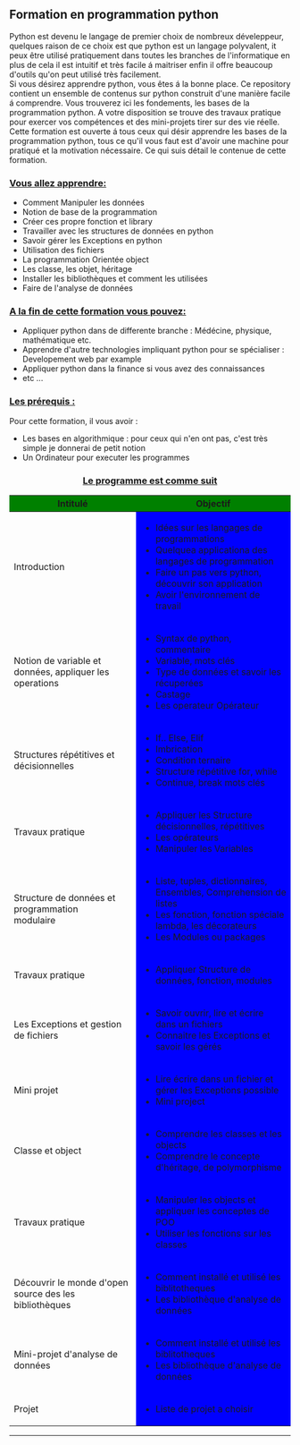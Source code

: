 <h2> Formation en programmation python </h2> 
<p>
    Python est devenu le langage de premier choix de nombreux déveleppeur, quelques raison de ce choix est que python est un langage polyvalent, it peux être utilisé pratiquement dans toutes les branches de l'informatique en plus de cela il est intuitif et très facile á maitriser enfin il offre beaucoup d'outils qu'on peut utilisé très facilement. </br>
    Si vous désirez apprendre python, vous êtes á la bonne place. Ce repository contient un ensemble de contenus sur python construit d'une manière facile á comprendre. Vous trouverez ici les fondements, les bases de la programmation python. A votre disposition se trouve des travaux pratique pour exercer vos compétences et des mini-projets tirer sur des vie réelle. </br>
    Cette formation est ouverte á tous ceux qui désir apprendre les bases de la programmation python, tous ce qu'il vous faut est d'avoir une machine pour pratiqué et la motivation nécessaire. Ce qui suis détail le contenue de cette formation. 
</p>
<h3 style = "text-decoration-line:underline;"> Vous allez apprendre:</h3>
<p>
    <ul>
        <li>Comment Manipuler les données</li>
        <li> Notion de base de la programmation </li>
        <li>Créer ces propre fonction et library</li>
        <li>Travailler avec les structures de données en python</li>
        <li>Savoir gérer les Exceptions en python</li>
        <li>Utilisation des fichiers</li>
        <li>La programmation Orientée object </li>
        <li>Les classe, les objet, héritage</li>
        <li>Installer les bibliothèques et comment les utilisées</li>
        <li>Faire de l'analyse de données</li>
    </ul>
</p>
<h3 style = "text-decoration-line:underline;"> A la fin de cette formation vous pouvez:</h3>
<p>
    <ul>
        <li>Appliquer python dans de differente branche : Médécine, physique, mathématique etc.</li>
        <li>Apprendre d'autre technologies impliquant python pour se spécialiser : Developement web par example</li>
        <li>Appliquer python dans la finance si vous avez des connaissances</li>
        <li>etc ...</li>
    </ul>
</p>
<h3 style = "text-decoration-line:underline;"> Les prérequis : </h3>
<p>
    <span>Pour cette formation, il vous avoir :</span> <br>
    <ul>
        <li>Les bases en algorithmique : pour ceux qui n'en ont pas, c'est très simple je donnerai de petit notion</li>
        <li> Un Ordinateur  pour executer les programmes</li>
    </ul>
</p>
<h3 style = "text-decoration-line:underline; text-align:center">Le programme est comme suit</h3>
<table>
    <thead style= "background-color: green;">
        <tr>
            <th> Intitulé</th>
            <th> Objectif </th>
        </tr>
    </thead>
    <tbody>
        <tr>
            <td>Introduction</td>
            <td style= "background-color: blue;">
                <ul>
                    <li>Idées sur les langages de programmations</li>
                    <li> Quelquea applicationa des langages de programmation </li>
                    <li> Faire un pas vers python, découvrir son application </li>
                    <li> Avoir l'environnement de travail </li>
                </ul>
            </td>
        </tr>
        <tr>
            <td> Notion de variable et données, appliquer les operations</td>
            <td style= "background-color: blue;">
                <ul>
                    <li> Syntax de python, commentaire </li>
                    <li> Variable, mots clés </li>
                    <li> Type de données et savoir les récuperées </li>
                    <li> Castage </li>
                    <li> Les operateur Opérateur</li>
                </ul>
            </td>
        </tr>
        <tr>
            <td> Structures répétitives et décisionnelles</td>
            <td style= "background-color: blue;">
                <ul>
                    <li> If.. Else, Elif</li>
                    <li>Imbrication</li>
                    <li>Condition ternaire</li>
                    <li>Structure répétitive for, while</li>
                    <li> Continue, break mots clés</li>
                </ul>
            </td>
        </tr>
        <tr>
            <td> Travaux pratique </td>
            <td style= "background-color: blue;">
                <ul>
                    <li> Appliquer les Structure décisionnelles, répétitives  </li>
                    <li> Les opérateurs </li>
                    <li> Manipuler les Variables </li>
                </ul>
            </td>
        <tr>
            <td > Structure de données et programmation <br> modulaire </td>
            <td style= "background-color: blue;">
                <ul>
                    <li> Liste, tuples, dictionnaires, Ensembles, Comprehension de listes </li>
                    <li> Les fonction, fonction spéciale lambda, les décorateurs</li>
                    <li> Les Modules ou packages</li>
                </ul>
            </td>
        </tr>
        <tr>
            <td> Travaux pratique  </td>
            <td style= "background-color: blue;">
                <ul>
                    <li> Appliquer Structure de données, fonction, modules </li>
                </ul>
            </td>
        </tr>
        <tr>
            <td> Les Exceptions et gestion de fichiers </td>
            <td style= "background-color: blue;">
                <ul>
                    <li> Savoir ouvrir, lire et écrire dans un fichiers </li>
                    <li> Connaitre les Exceptions et savoir les gérés</li>
                </ul>
            </td>
        </tr>
        <tr>
            <td> Mini projet </td>
            <td style= "background-color: blue;">
                <ul>
                    <li> Lire écrire dans un fichier et gérer les Exceptions possible </li>
                    <li> Mini project</li>
                </ul>
            </td>
        </tr>
        <tr>
            <td> Classe et object</td>
            <td style= "background-color: blue;">
                <ul>
                    <li> Comprendre les classes et les objects </li>
                    <li> Comprendre le concepte d'héritage, de polymorphisme </li>
                </ul>
            </td>
        </tr>
        <tr>
            <td> Travaux pratique </td>
            <td style= "background-color: blue;">
                <ul>
                    <li> Manipuler les objects et appliquer les conceptes de POO </li>
                    <li> Utiliser les fonctions sur les classes </li>
                </ul>
            </td>
        </tr>
        <tr>
            <td> Découvrir le monde d'open source des les bibliothèques </td>
            <td style= "background-color: blue;">
                <ul>
                    <li> Comment installé et utilisé les biblitotheques </li>
                    <li> Les bibliothèque d'analyse de données </li>
                </ul>
            </td>
        </tr>
        <tr>
            <td> Mini-projet d'analyse de données </td>
            <td style= "background-color: blue;">
                <ul>
                    <li> Comment installé et utilisé les biblitotheques </li>
                    <li> Les bibliothèque d'analyse de données </li>
                </ul>
            </td>
            <tr>
            <td> Projet </td>
            <td style= "background-color: blue;">
                <ul>
                    <li> Liste de projet a choisir </li>
                </ul>
            </td>
        </tr>
    </tbody>
</table>
<hr>
